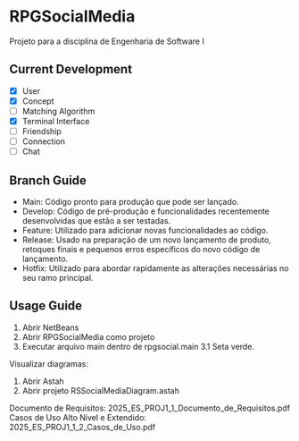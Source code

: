 # RPGSocialMedia

Projeto para a disciplina de Engenharia de Software I

## Current Development

- [X] User
- [X] Concept
- [ ] Matching Algorithm
- [X] Terminal Interface
- [ ] Friendship
- [ ] Connection
- [ ] Chat

## Branch Guide

- Main: Código pronto para produção que pode ser lançado.
- Develop: Código de pré-produção e funcionalidades recentemente desenvolvidas que estão a ser testadas.
- Feature: Utilizado para adicionar novas funcionalidades ao código.
- Release: Usado na preparação de um novo lançamento de produto, retoques finais e pequenos erros específicos do novo código de lançamento.
- Hotfix: Utilizado para abordar rapidamente as alterações necessárias no seu ramo principal.

## Usage Guide

1. Abrir NetBeans
2. Abrir RPGSocialMedia como projeto
3. Executar arquivo main dentro de rpgsocial.main
   3.1 Seta verde.

Visualizar diagramas:
1. Abrir Astah
2. Abrir projeto RSSocialMediaDiagram.astah

Documento de Requisitos: 2025_ES_PROJ1_1_Documento_de_Requisitos.pdf
Casos de Uso Alto Nível e Extendido: 2025_ES_PROJ1_1_2_Casos_de_Uso.pdf

